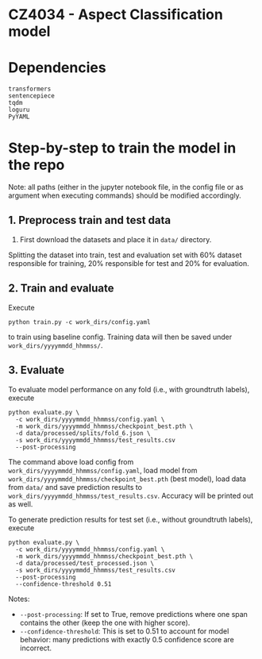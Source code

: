 # CZ4034 - Aspect Classification model

# Dependencies
```
transformers
sentencepiece
tqdm
loguru
PyYAML
```

# Step-by-step to train the model in the repo

Note: all paths (either in the jupyter notebook file, in the config file or as argument when executing commands) should be modified accordingly.

## 1. Preprocess train and test data

1. First download the datasets and place it in `data/` directory.

Splitting the dataset into train, test and evaluation set with 60% dataset responsible for training, 20% responsible for test and 20% for evaluation.

## 2. Train and evaluate
Execute
```
python train.py -c work_dirs/config.yaml
```
to train using baseline config. Training data will then be saved under `work_dirs/yyyymmdd_hhmmss/`.

## 3. Evaluate

To evaluate model performance on any fold (i.e., with groundtruth labels), execute
```
python evaluate.py \
  -c work_dirs/yyyymmdd_hhmmss/config.yaml \
  -m work_dirs/yyyymmdd_hhmmss/checkpoint_best.pth \
  -d data/processed/splits/fold_6.json \
  -s work_dirs/yyyymmdd_hhmmss/test_results.csv
  --post-processing
```
The command above load config from `work_dirs/yyyymmdd_hhmmss/config.yaml`, load model from `work_dirs/yyyymmdd_hhmmss/checkpoint_best.pth` (best model), load data from `data/` and save prediction results to `work_dirs/yyyymmdd_hhmmss/test_results.csv`. Accuracy will be printed out as well.

To generate prediction results for test set (i.e., without groundtruth labels), execute
```
python evaluate.py \
  -c work_dirs/yyyymmdd_hhmmss/config.yaml \
  -m work_dirs/yyyymmdd_hhmmss/checkpoint_best.pth \
  -d data/processed/test_processed.json \
  -s work_dirs/yyyymmdd_hhmmss/test_results.csv
  --post-processing
  --confidence-threshold 0.51
```
Notes:
- `--post-processing`: If set to True, remove predictions where one span contains the other (keep the one with higher score).
- `--confidence-threshold`: This is set to 0.51 to account for model behavior: many predictions with exactly 0.5 confidence score are incorrect.
